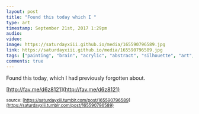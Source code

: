 ```yaml
---
layout: post
title: "Found this today which I "
type: art
timestamp: September 21st, 2017 1:29pm
audio: 
video: 
image: https://saturdayxiii.github.io/media/165590796589.jpg
link: https://saturdayxiii.github.io/media/165590796589.jpg
tags: ["painting", "brain", "acrylic", "abstract", "silhouette", "art", "showcase"]
comments: true
---
```

Found this today, which I had previously forgotten about.

[http://fav.me/d6z8121](http://fav.me/d6z8121)

<small>source: [https://saturdayxiii.tumblr.com/post/165590796589](https://saturdayxiii.tumblr.com/post/165590796589)</small>